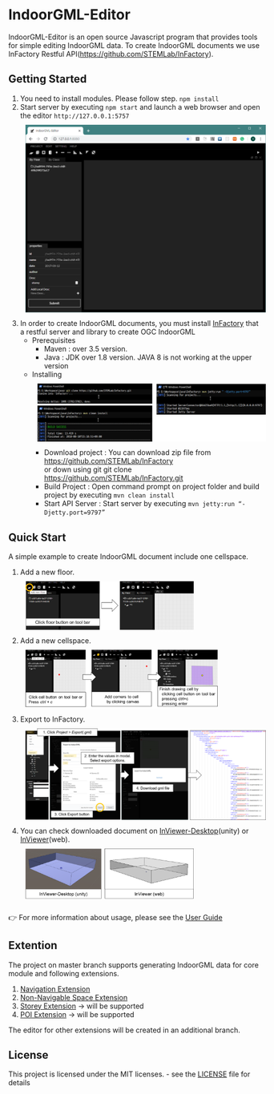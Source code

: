 IndoorGML-Editor
=============

IndoorGML-Editor is an open source Javascript program that provides tools for simple editing IndoorGML data. To create IndoorGML documents we use InFactory Restful API(https://github.com/STEMLab/InFactory).


## Getting Started
1. You need to install modules. Please follow step. `npm install`
2. Start server by executing `npm start` and launch a web browser and open the editor `http://127.0.0.1:5757`
<img width="700px" src="assets/readme/01_start.PNG" style="margin:10px"></img>
3. In order to create IndoorGML documents, you must install [InFactory](https://github.com/STEMLab/InFactory) that a restful server and library to create OGC IndoorGML
   * Prerequisites
       - Maven : over 3.5 version.
       - Java : JDK over 1.8 version. JAVA 8 is not working at the upper version
   * Installing
                    <img src="assets/readme/02_infactory.png" style="margin:10px"></img>
       - Download project : You can download zip file from https://github.com/STEMLab/InFactory
          <br> or down using git  git clone https://github.com/STEMLab/InFactory.git
       - Build Project : Open command prompt on project folder and build project by executing `mvn clean install`
       - Start API Server : Start server by executing `mvn jetty:run “-Djetty.port=9797”` 

## Quick Start
A simple example to create IndoorGML document include one cellspace.
1. Add a new floor.<br>
   <img width="70%" src="assets/readme/03_floor.png" style="margin:10px"></img>
2. Add a new cellspace.<br>
    <img width="80%" src="assets/readme/04_cell.png" style="margin:10px"></img>
3. Export to InFactory.<br>
    <img width="100%" src="assets/readme/05_export.png" style="margin:10px"></img>
4. You can check downloaded document on [InViewer-Desktop](https://github.com/STEMLab/InViewer-Desktop)(unity) or [InViewer](https://github.com/STEMLab/InViewer)(web).<br>
    <img width="70%" src="assets/readme/06_inviewer.PNG" style="margin:10px"></img>

:point_right: For more information about usage, please see the [User Guide](https://github.com/STEMLab/InEditor/blob/master/Guide/UserGuide/Index.md)

## Extention
The project on master branch supports generating IndoorGML data for core module and following extensions.
  1. [Navigation Extension](http://schemas.opengis.net/indoorgml/1.0/indoorgmlnavi.xsd)
  2. [Non-Navigable Space Extension](http://www.indoorgml.net/extensions/indoorgmlnonnavispace.xsd)
  3. [Storey Extension](http://www.indoorgml.net/extensions/indoorgmlstoreyextension.xsd) → will be supported
  4. [POI Extension]() → will be supported

The editor for other extensions will be created in an additional branch.

## License
This project is licensed under the MIT licenses. - see the [LICENSE](https://github.com/STEMLab/IndoorGML-Editor/blob/master/LICENSE) file for details
